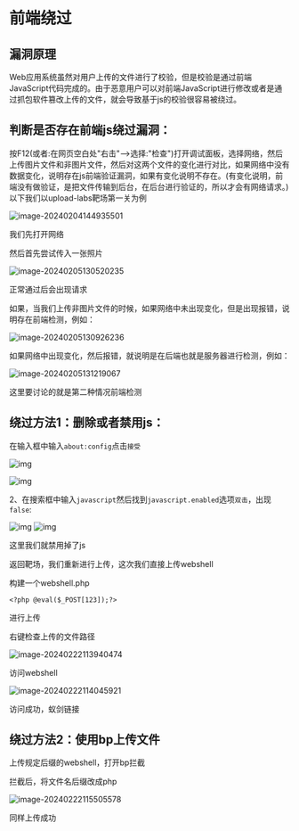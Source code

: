 # 前端绕过

## 漏洞原理

Web应用系统虽然对用户上传的文件进行了校验，但是校验是通过前端JavaScript代码完成的。由于恶意用户可以对前端JavaScript进行修改或者是通过抓包软件篡改上传的文件，就会导致基于js的校验很容易被绕过。

## 判断是否存在前端js绕过漏洞：

按F12(或者:在网页空白处"右击"-->选择:"检查")打开调试面板，选择网络，然后上传图片文件和非图片文件，然后对这两个文件的变化进行对比，如果网络中没有数据变化，说明存在js前端验证漏洞，如果有变化说明不存在。(有变化说明，前端没有做验证，是把文件传输到后台，在后台进行验证的，所以才会有网络请求。)
以下我们以upload-labs靶场第一关为例

![image-20240204144935501](image/image-20240204144935501.png) 

我们先打开网络

然后首先尝试传入一张照片

![image-20240205130520235](image/image-20240205130520235.png)

正常通过后会出现请求

如果，当我们上传非图片文件的时候，如果网络中未出现变化，但是出现报错，说明存在前端检测，例如：

![image-20240205130926236](image/image-20240205130926236.png)

如果网络中出现变化，然后报错，就说明是在后端也就是服务器进行检测，例如：

![image-20240205131219067](image/image-20240205131219067.png)

 这里要讨论的就是第二种情况前端检测

## 绕过方法1：删除或者禁用js：

在输入框中输入`about:config`点击`接受`

![img](image/741aa85fa961f0fd7cb4ef0e751712ad.png)

![img](image/bd9addf1f577ee7bb02934590905eecc.png)

2、在搜索框中输入`javascript`然后找到`javascript.enabled`选项`双击`，出现`false`:

![img](image/c0a493bbc5b7e7ab8bb720345a6c9fca.png)
 ![img](image/6d18223adb76201a6665d7a0a796c2fc.png)

这里我们就禁用掉了js

返回靶场，我们重新进行上传，这次我们直接上传webshell

构建一个webshell.php

```
<?php @eval($_POST[123]);?>
```

进行上传

右键检查上传的文件路径

![image-20240222113940474](image/image-20240222113940474.png)

访问webshell

![image-20240222114045921](image/image-20240222114045921.png)

访问成功，蚁剑链接

## 绕过方法2：使用bp上传文件

上传规定后缀的webshell，打开bp拦截

拦截后，将文件名后缀改成php

![image-20240222115505578](image/image-20240222115505578.png)

同样上传成功

